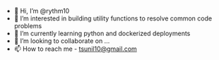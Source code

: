 - 👋 Hi, I’m @rythm10
- 👀 I’m interested in building utility functions to resolve common code problems 
- 🌱 I’m currently learning python and dockerized deployments 
- 💞️ I’m looking to collaborate on ...
- 📫 How to reach me - tsunil10@gmail.com

<!---
rythm10/rythm10 is a ✨ special ✨ repository because its `README.md` (this file) appears on your GitHub profile.
You can click the Preview link to take a look at your changes.
--->
